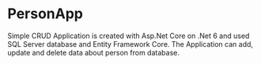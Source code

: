 # PersonApp

Simple CRUD Application is created with Asp.Net Core on .Net 6 and used SQL Server database and Entity Framework Core.
The Application can add, update and delete data about person from database.
